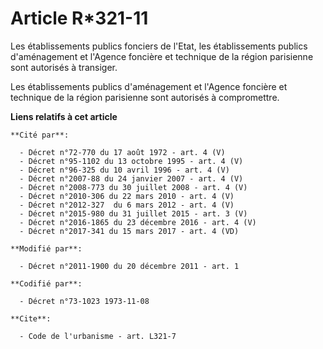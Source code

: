 # Article R*321-11

Les établissements publics fonciers de l'Etat, les établissements publics d'aménagement et l'Agence foncière et technique de
la région parisienne sont autorisés à transiger. 

Les établissements publics d'aménagement et l'Agence foncière et technique de la région parisienne sont autorisés à
compromettre.

**Liens relatifs à cet article**

	**Cité par**:

	  - Décret n°72-770 du 17 août 1972 - art. 4 (V)
	  - Décret n°95-1102 du 13 octobre 1995 - art. 4 (V)
	  - Décret n°96-325 du 10 avril 1996 - art. 4 (V)
	  - Décret n°2007-88 du 24 janvier 2007 - art. 4 (V)
	  - Décret n°2008-773 du 30 juillet 2008 - art. 4 (V)
	  - Décret n°2010-306 du 22 mars 2010 - art. 4 (V)
	  - Décret n°2012-327  du 6 mars 2012 - art. 4 (V)
	  - Décret n°2015-980 du 31 juillet 2015 - art. 3 (V)
	  - Décret n°2016-1865 du 23 décembre 2016 - art. 4 (V)
	  - Décret n°2017-341 du 15 mars 2017 - art. 4 (VD)

	**Modifié par**:

	  - Décret n°2011-1900 du 20 décembre 2011 - art. 1

	**Codifié par**:

	  - Décret n°73-1023 1973-11-08

	**Cite**:

	  - Code de l'urbanisme - art. L321-7
